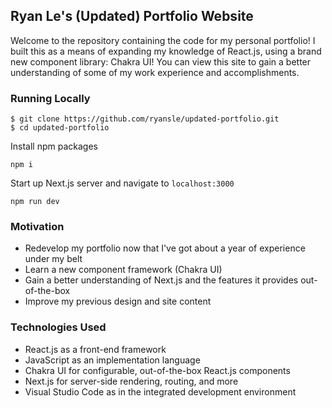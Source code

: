 ## Ryan Le's (Updated) Portfolio Website

Welcome to the repository containing the code for my personal portfolio! I built this as a means of expanding my knowledge of React.js, using a brand new component library: Chakra UI! You can view this site to gain a better understanding of some of my work experience and accomplishments.

### Running Locally
```
$ git clone https://github.com/ryansle/updated-portfolio.git
$ cd updated-portfolio
```

Install npm packages
```
npm i
```

Start up Next.js server and navigate to `localhost:3000`
```
npm run dev
```

### Motivation

- Redevelop my portfolio now that I've got about a year of experience under my belt
- Learn a new component framework (Chakra UI)
- Gain a better understanding of Next.js and the features it provides out-of-the-box
- Improve my previous design and site content

### Technologies Used

- React.js as a front-end framework
- JavaScript as an implementation language
- Chakra UI for configurable, out-of-the-box React.js components
- Next.js for server-side rendering, routing, and more
- Visual Studio Code as in the integrated development environment
